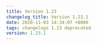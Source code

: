 ```yaml
---
title: Version 1.23
changelog_title: Version 1.23.1
date: 2020-11-03 14:34:07 +0000
tags: changelogs 1.23 deprecated
version: 1.23.1
---
```

<script src="https://gist.github.com/spinnaker-release/94280a2b615adccd975eed73359023ac.js?file=1.23.1.md"></script>
<script src="https://gist.github.com/spinnaker-release/94280a2b615adccd975eed73359023ac.js?file=1.23.0.md"></script>
